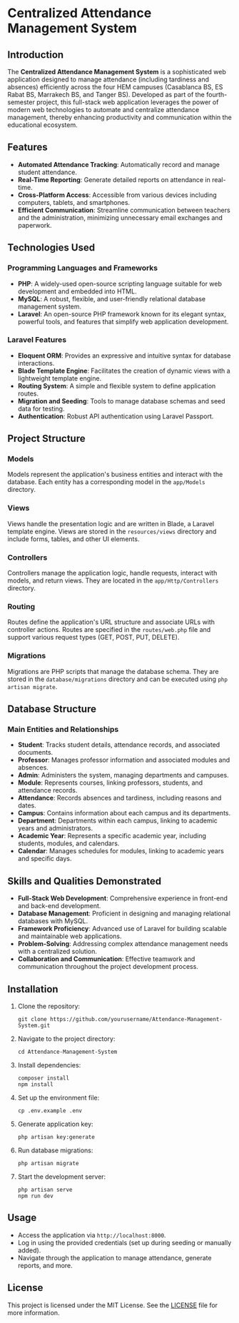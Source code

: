# Centralized Attendance Management System

## Introduction

The **Centralized Attendance Management System** is a sophisticated web application designed to manage attendance (including tardiness and absences) efficiently across the four HEM campuses (Casablanca BS, ES Rabat BS, Marrakech BS, and Tanger BS). Developed as part of the fourth-semester project, this full-stack web application leverages the power of modern web technologies to automate and centralize attendance management, thereby enhancing productivity and communication within the educational ecosystem.

## Features

- **Automated Attendance Tracking**: Automatically record and manage student attendance.
- **Real-Time Reporting**: Generate detailed reports on attendance in real-time.
- **Cross-Platform Access**: Accessible from various devices including computers, tablets, and smartphones.
- **Efficient Communication**: Streamline communication between teachers and the administration, minimizing unnecessary email exchanges and paperwork.

## Technologies Used

### Programming Languages and Frameworks

- **PHP**: A widely-used open-source scripting language suitable for web development and embedded into HTML.
- **MySQL**: A robust, flexible, and user-friendly relational database management system.
- **Laravel**: An open-source PHP framework known for its elegant syntax, powerful tools, and features that simplify web application development.

### Laravel Features

- **Eloquent ORM**: Provides an expressive and intuitive syntax for database interactions.
- **Blade Template Engine**: Facilitates the creation of dynamic views with a lightweight template engine.
- **Routing System**: A simple and flexible system to define application routes.
- **Migration and Seeding**: Tools to manage database schemas and seed data for testing.
- **Authentication**: Robust API authentication using Laravel Passport.

## Project Structure

### Models

Models represent the application's business entities and interact with the database. Each entity has a corresponding model in the `app/Models` directory.

### Views

Views handle the presentation logic and are written in Blade, a Laravel template engine. Views are stored in the `resources/views` directory and include forms, tables, and other UI elements.

### Controllers

Controllers manage the application logic, handle requests, interact with models, and return views. They are located in the `app/Http/Controllers` directory.

### Routing

Routes define the application's URL structure and associate URLs with controller actions. Routes are specified in the `routes/web.php` file and support various request types (GET, POST, PUT, DELETE).

### Migrations

Migrations are PHP scripts that manage the database schema. They are stored in the `database/migrations` directory and can be executed using `php artisan migrate`.

## Database Structure

### Main Entities and Relationships

- **Student**: Tracks student details, attendance records, and associated documents.
- **Professor**: Manages professor information and associated modules and absences.
- **Admin**: Administers the system, managing departments and campuses.
- **Module**: Represents courses, linking professors, students, and attendance records.
- **Attendance**: Records absences and tardiness, including reasons and dates.
- **Campus**: Contains information about each campus and its departments.
- **Department**: Departments within each campus, linking to academic years and administrators.
- **Academic Year**: Represents a specific academic year, including students, modules, and calendars.
- **Calendar**: Manages schedules for modules, linking to academic years and specific days.

## Skills and Qualities Demonstrated

- **Full-Stack Web Development**: Comprehensive experience in front-end and back-end development.
- **Database Management**: Proficient in designing and managing relational databases with MySQL.
- **Framework Proficiency**: Advanced use of Laravel for building scalable and maintainable web applications.
- **Problem-Solving**: Addressing complex attendance management needs with a centralized solution.
- **Collaboration and Communication**: Effective teamwork and communication throughout the project development process.

## Installation

1. Clone the repository:
    
    ```
    git clone https://github.com/yourusername/Attendance-Management-System.git
    
    ```
    
2. Navigate to the project directory:
    
    ```
    cd Attendance-Management-System
    
    ```
    
3. Install dependencies:
    
    ```
    composer install
    npm install
    
    ```
    
4. Set up the environment file:
    
    ```
    cp .env.example .env
    
    ```
    
5. Generate application key:
    
    ```
    php artisan key:generate
    
    ```
    
6. Run database migrations:
    
    ```
    php artisan migrate
    
    ```
    
7. Start the development server:
    
    ```
    php artisan serve
    npm run dev
    
    ```
    

## Usage

- Access the application via `http://localhost:8000`.
- Log in using the provided credentials (set up during seeding or manually added).
- Navigate through the application to manage attendance, generate reports, and more.

## License

This project is licensed under the MIT License. See the [LICENSE](notion://www.notion.so/LICENSE) file for more information.
